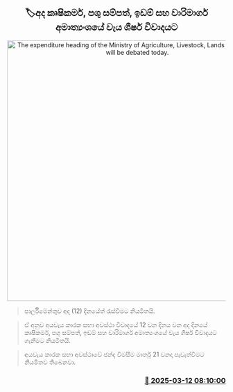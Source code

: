 <p align='center'><b><h2 align='center' title='The expenditure heading of the Ministry of Agriculture, Livestock, Lands and Irrigation will be debated today.'>🏷අද  කෘෂිකර්ම, පශු සම්පත්, ඉඩම් සහ වාරිමාර්ග අමාත්‍යංශයේ වැය ශීර්ෂ විවාදයට</h2></b></p>
<p align='center'><img src='https://helakuru.sgp1.cdn.digitaloceanspaces.com/esana/images/lib/budget-2025-new.jpg' width='600' alt='The expenditure heading of the Ministry of Agriculture, Livestock, Lands and Irrigation will be debated today.'></p>

> පාර්ලිමේන්තුව අද (12) දිනයේත් රැස්වීමට නියමිතයි.

> ඒ අනුව අයවැය කාරක සභා අවස්ථා විවාදයේ 12 වන දිනය වන අද දිනයේ කෘෂිකර්ම, පශු සම්පත්, ඉඩම් සහ වාරිමාර්ග අමාත්‍යංශයේ වැය ශීර්ෂ විවාදයට ගැනීමට නියමිතයි.

> අයවැය කාරක සභා අවස්ථාවේ ඡන්ද විමසීම මාර්තු 21 වනදා පැවැත්වීමට නියමිතව තිබෙනවා. 



<h3 align='right'><a href='https://www.helakuru.lk/esana/p/108265/'>📅 2025-03-12 08:10:00</a></h3>
